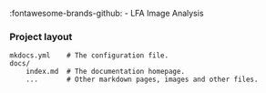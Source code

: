 :fontawesome-brands-github: - LFA Image Analysis 

### Project layout

    mkdocs.yml    # The configuration file.
    docs/
        index.md  # The documentation homepage.
        ...       # Other markdown pages, images and other files.

